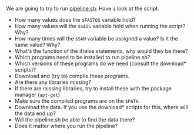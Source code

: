 We are going to try to run [pipeline.sh](https://github.com/rvosa/arangs2016/blob/master/bin/pipeline.sh). Have a look at the script.

- How many values does the `$FASTQS` variable hold?
- How many values will the `$SAIS` variable hold when running the script? Why?
- How many times will the `$SAM` variable be assigned a value? Is it the same value? Why?
- What's the function of the if/else statements, why would they be there?
- Which programs need to be installed to run pipeline.sh?
- Which versions of these programs do we need (consult the download* scripts)?
- Download and (try to) compile these programs.
- Are there any libraries missing?
- If there are missing libraries, try to install these with the package manager (`apt-get`)
- Make sure the compiled programs are on the `$PATH`.
- Download the data. If you use the download* scripts for this, where will the data end up?
- Will the pipeline.sh be able to find the data there?
- Does it matter where you run the pipeline?
